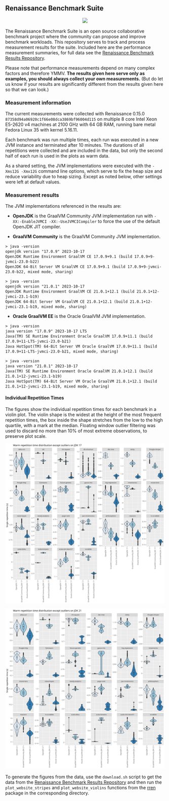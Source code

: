 ## Renaissance Benchmark Suite

<p align="center"><img height="180px" src="https://github.com/renaissance-benchmarks/renaissance/raw/master/website/resources/images/mona-lisa-round.png"/></p>

The Renaissance Benchmark Suite is an open source collaborative benchmark project where the community can propose and improve benchmark workloads.
This repository serves to track and process measurement results for the suite.
Included here are the performance measurement summaries, for full data see the
[Renaissance Benchmark Results Repository](https://zenodo.org/communities/renaissance).

Please note that performance measurements depend on many complex factors and therefore YMMV.
**The results given here serve only as examples, you should always collect your own measurements.**
(But do let us know if your results are significantly different from the results given here so that we can look.)

### Measurement information

The current measurements were collected with Renaissance 0.15.0 `87358d94a06920c1f66e08dca3869bf96004d115` on multiple
8 core Intel Xeon E5-2620 v4 machines at 2100 GHz with 64 GB RAM,
running bare metal Fedora Linux 35 with kernel 5.16.11.

Each benchmark was run multiple times, each run was executed in a new JVM instance and terminated after 10 minutes.
The durations of all repetitions were collected and are included in the data,
but only the second half of each run is used in the plots as warm data.

As a shared setting, the JVM implementations were executed with the `-Xms12G -Xmx12G` command line options,
which serve to fix the heap size and reduce variability due to heap sizing.
Except as noted below, other settings were left at default values.

### Measurement results

The JVM implementations referenced in the results are:

- **OpenJDK** is the GraalVM Community JVM implementation run with `-XX:-EnableJVMCI -XX:-UseJVMCICompiler` to force the use of the default OpenJDK JIT compiler.

- **GraalVM Community** is the GraalVM Community JVM implementation.
```
> java -version
openjdk version "17.0.9" 2023-10-17
OpenJDK Runtime Environment GraalVM CE 17.0.9+9.1 (build 17.0.9+9-jvmci-23.0-b22)
OpenJDK 64-Bit Server VM GraalVM CE 17.0.9+9.1 (build 17.0.9+9-jvmci-23.0-b22, mixed mode, sharing)
```
```
> java -version
openjdk version "21.0.1" 2023-10-17
OpenJDK Runtime Environment GraalVM CE 21.0.1+12.1 (build 21.0.1+12-jvmci-23.1-b19)
OpenJDK 64-Bit Server VM GraalVM CE 21.0.1+12.1 (build 21.0.1+12-jvmci-23.1-b19, mixed mode, sharing)
```

- **Oracle GraalVM EE** is the Oracle GraalVM JVM implementation.
```
> java -version
java version "17.0.9" 2023-10-17 LTS
Java(TM) SE Runtime Environment Oracle GraalVM 17.0.9+11.1 (build 17.0.9+11-LTS-jvmci-23.0-b21)
Java HotSpot(TM) 64-Bit Server VM Oracle GraalVM 17.0.9+11.1 (build 17.0.9+11-LTS-jvmci-23.0-b21, mixed mode, sharing)
```
```
> java -version
java version "21.0.1" 2023-10-17
Java(TM) SE Runtime Environment Oracle GraalVM 21.0.1+12.1 (build 21.0.1+12-jvmci-23.1-b19)
Java HotSpot(TM) 64-Bit Server VM Oracle GraalVM 21.0.1+12.1 (build 21.0.1+12-jvmci-23.1-b19, mixed mode, sharing)
```

#### Individual Repetition Times

The figures show the individual repetition times for each benchmark in a violin plot.
The violin shape is the widest at the height of the most frequent repetition times,
the box inside the shape stretches from the low to the high quartile,
with a mark at the median.
Floating window outlier filtering was used to discard no more than 10% of most extreme observations, to preserve plot scale.

<p align="center"><img src="https://github.com/renaissance-benchmarks/measurements/raw/master/violin-jdk-17.png"/></p>
<p align="center"><img src="https://github.com/renaissance-benchmarks/measurements/raw/master/violin-jdk-21.png"/></p>

To generate the figures from the data, use the `download.sh` script to get the data from the
[Renaissance Benchmark Results Repository](https://zenodo.org/communities/renaissance)
and then run the `plot_website_stripes` and `plot_website_violins` functions from the
[rren](https://github.com/renaissance-benchmarks/utilities-r) package
in the corresponding directory.
